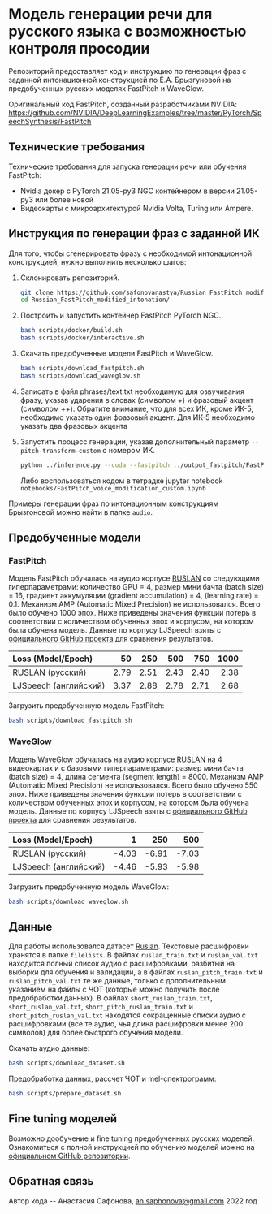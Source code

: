 # Модель генерации речи для русского языка с возможностью контроля просодии

Репозиторий предоставляет код и инструкцию по генерации фраз с заданной интонационной конструкцией по Е.А. Брызгуновой на предобученных русских моделях FastPitch и WaveGlow.

Оригинальный код FastPitch, созданный разработчиками NVIDIA: https://github.com/NVIDIA/DeepLearningExamples/tree/master/PyTorch/SpeechSynthesis/FastPitch

## Технические требования

Технические требования для запуска генерации речи или обучения FastPitch: 
* Nvidia докер с PyTorch 21.05-py3 NGC контейнером в версии 21.05-py3 или более новой
* Видеокарты с микроархитектурой Nvidia Volta, Turing или Ampere. 

## Инструкция по генерации фраз с заданной ИК

Для того, чтобы сгенерировать фразу с необходимой интонационной конструкцией, нужно выполнить несколько шагов:

1. Склонировать репозиторий.
   ```bash
   git clone https://github.com/safonovanastya/Russian_FastPitch_modified_intonation.git
   cd Russian_FastPitch_modified_intonation/
   ```

2. Построить и запустить контейнер FastPitch PyTorch NGC.

   ```bash
   bash scripts/docker/build.sh
   bash scripts/docker/interactive.sh
   ```

3. Скачать предобученные модели FastPitch и WaveGlow.

   ```bash
   bash scripts/download_fastpitch.sh
   bash scripts/download_waveglow.sh
   ```
   
4. Записать в файл phrases/text.txt необходимую для озвучивания фразу, указав ударения в словах (символом +) и фразовый акцент (символом ++). Обратите внимание, что для всех ИК, кроме ИК-5, необходимо указать один фразовый акцент. Для ИК-5 необходимо указать два фразовых акцента

5. Запустить процесс генерации, указав дополнительный параметр `--pitch-transform-custom` с номером ИК.

   ```bash
   python ../inference.py --cuda --fastpitch ../output_fastpitch/FastPitch_checkpoint_1000.pt --waveglow ../output_waveglow/checkpoint_WaveGlow_450.pt --wn-channels 256 --p-arpabet 0.0 -i phrases/text.txt -o ../output/modified_ik4/ --pitch-transform-custom 4
   ```
   
   Либо воспользоваться кодом в тетрадке jupyter notebook `notebooks/FastPitch_voice_modification_custom.ipynb`

Примеры генерации фраз по интонационным конструкциям Брызгоновой можно найти в папке `audio`.


## Предобученные модели
### FastPitch

Модель FastPitch обучалась на аудио корпусе [RUSLAN](https://ruslan-corpus.github.io/) со следующими гиперпараметрами: количество GPU = 4, размер мини бачта (batch size) = 16, градиент аккумуляции (gradient accumulation) = 4, (learning rate) = 0.1. Механизм AMP (Automatic Mixed Precision) не использовался. Всего было обучено 1000 эпох. Ниже приведены значения функции потерь в соответствии с количеством обученных эпох и корпусом, на котором была обучена модель. Данные по корпусу LJSpeech взяты с [официального GitHub проекта](https://github.com/NVIDIA/DeepLearningExamples/tree/master/PyTorch/SpeechSynthesis/FastPitch) для сравнения результатов.

| Loss (Model/Epoch)    |    50 |   250 |   500 |   750 |  1000 |
|:----------------------|------:|------:|------:|------:|------:|
| RUSLAN (русский)      | 2.79  |  2.51 |  2.43 |  2.40 |  2.38 |
| LJSpeech (английский) | 3.37  |  2.88 |  2.78 |  2.71 |  2.68 |

Загрузить предобученную модель FastPitch:

   ```bash
   bash scripts/download_fastpitch.sh
   ```

### WaveGlow

Модель WaveGlow обучалась на аудио корпусе [RUSLAN](https://ruslan-corpus.github.io/) на 4 видеокартах и с базовыми гиперпараметрами: размер мини бачта (batch size) = 4, длина сегмента (segment length) = 8000. Механизм AMP (Automatic Mixed Precision) не использовался. Всего было обучено 550 эпох. Ниже приведены значения функции потерь в соответствии с количеством обученных эпох и корпусом, на котором была обучена модель. Данные по корпусу LJSpeech взяты с [официального GitHub проекта](https://github.com/NVIDIA/DeepLearningExamples/tree/master/PyTorch/SpeechSynthesis/FastPitch) для сравнения результатов.

| Loss (Model/Epoch)    |    1  |   250 |   500  |
|:----------------------|------:|------:|-------:|
| RUSLAN (русский)      | -4.03 | -6.91 |  -7.03 |
| LJSpeech (английский) | -4.46 | -5.93 |  -5.98 |

Загрузить предобученную модель WaveGlow:

   ```bash
   bash scripts/download_waveglow.sh
   ```


## Данные

Для работы использовался датасет [Ruslan](https://ruslan-corpus.github.io/). Текстовые расшифровки хранятся в папке `filelists`. В файлах `ruslan_train.txt` и `ruslan_val.txt` находится полный список аудио с расшифровками, разбитый на выборки для обучения и валидации, а в файлах `ruslan_pitch_train.txt` и `ruslan_pitch_val.txt` те же данные, только с дополнительным указанием на файлы с ЧОТ (которые можно получить после предобработки данных). В файлах `short_ruslan_train.txt`, `short_ruslan_val.txt`, `short_pitch_ruslan_train.txt` и `short_pitch_ruslan_val.txt` находятся сокращенные списки аудио с расшифровками (все те аудио, чья длина расшифровки менее 200 символов) для более быстрого обучения модели.

Скачать аудио данные:

   ```bash
   bash scripts/download_dataset.sh
   ```

Предобработка данных, рассчет ЧОТ и mel-спектрограмм:

   ```bash
   bash scripts/prepare_dataset.sh
   ```

## Fine tuning моделей

Возможно дообучение и fine tuning предобученных русских моделей. Ознакомиться с полной инструкцией по обучению моделей можно на [официальном GitHub репозитории](https://github.com/NVIDIA/DeepLearningExamples/tree/master/PyTorch/SpeechSynthesis/FastPitch). 





## Обратная связь
Автор кода -- Анастасия Сафонова, an.saphonova@gmail.com
2022 год
